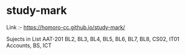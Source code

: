 # study-mark

Link :- https://homoro-cc.github.io/study-mark/

Sujects in List
AAT-201
BL2, BL3, BL4, BL5, BL6, BL7, BL8, CS02, IT01
Accounts, BS, ICT
